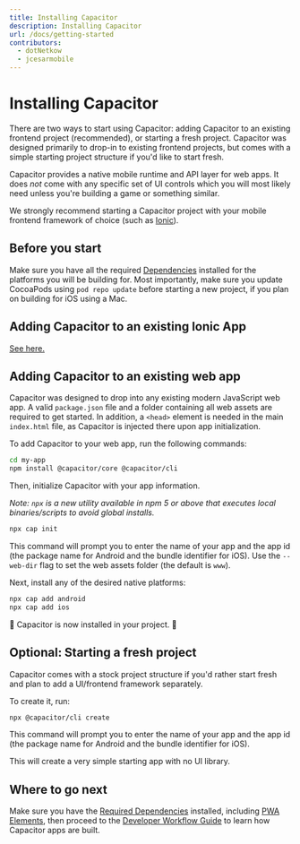 ```yaml
---
title: Installing Capacitor
description: Installing Capacitor
url: /docs/getting-started
contributors:
  - dotNetkow
  - jcesarmobile
---
```


# Installing Capacitor

<p class="intro">There are two ways to start using Capacitor: adding Capacitor to an existing frontend project (recommended), or starting a fresh project. Capacitor was designed primarily to drop-in to existing frontend projects, but comes with a simple starting project structure if you'd like to start fresh.</p>

<p class="intro">Capacitor provides a native mobile runtime and API layer for web apps. It does <em>not</em> come with any specific
set of UI controls which you will most likely need unless you're building a game or something similar.</p>

<p class="intro">We strongly recommend starting a Capacitor project with your mobile frontend framework of choice (such as <a href="https://ionicframework.com" target="_blank">Ionic</a>).</p>

## Before you start

Make sure you have all the required [Dependencies](/docs/getting-started/dependencies) installed for the platforms you will be building for. Most importantly,
make sure you update CocoaPods using `pod repo update` before starting a new project, if you plan on building for iOS using a Mac.

## Adding Capacitor to an existing Ionic App

[See here.](/docs/getting-started/with-ionic)

## Adding Capacitor to an existing web app

Capacitor was designed to drop into any existing modern JavaScript web app. A valid `package.json` file and a folder containing all web assets are required to get started. In addition, a `<head>` element is needed in the main `index.html` file, as Capacitor is injected there upon app initialization.

To add Capacitor to your web app, run the following commands:

```bash
cd my-app
npm install @capacitor/core @capacitor/cli
```

Then, initialize Capacitor with your app information.

*Note: `npx` is a new utility available in npm 5 or above that executes local binaries/scripts to avoid global installs.*

```bash
npx cap init
```

This command will prompt you to enter the name of your app and the app id (the package name for Android and the bundle identifier for iOS). Use the `--web-dir` flag to set the web assets folder (the default is `www`).

Next, install any of the desired native platforms:

```bash
npx cap add android
npx cap add ios
```

🎉 Capacitor is now installed in your project. 🎉

## Optional: Starting a fresh project

Capacitor comes with a stock project structure if you'd rather start fresh and plan to add a UI/frontend framework separately.

To create it, run:

```bash
npx @capacitor/cli create
```

This command will prompt you to enter the name of your app and the app id (the package name for Android and the bundle identifier for iOS).

This will create a very simple starting app with no UI library.

## Where to go next

Make sure you have the [Required Dependencies](/docs/getting-started/dependencies) installed, including [PWA Elements](/docs/pwa-elements), then proceed to the
[Developer Workflow Guide](/docs/basics/workflow) to learn how Capacitor apps are built.
